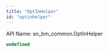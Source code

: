 ```yaml
---
title: "OptInHelper"
id: "optinhelper"
---
```


API Name: sn_bm_common.OptInHelper

```js
undefined
```